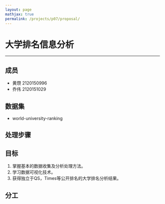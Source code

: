 ```yaml
---
layout: page
mathjax: true
permalink: /projects/p07/proposal/
---
```


# 大学排名信息分析
---
## 成员
- 黄瓒 2120150996
- 乔伟 2120151029

## 数据集
- world-university-ranking

## 处理步骤


## 目标
1. 掌握基本的数据收集及分析处理方法。
2. 学习数据可视化技术。
3. 获得独立于QS，Times等公开排名的大学排名分析结果。

## 分工

